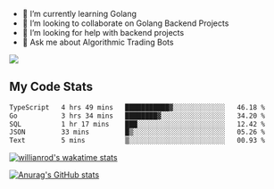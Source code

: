 
- 🌱 I’m currently learning Golang
- 👯 I’m looking to collaborate on Golang Backend Projects
- 🤔 I’m looking for help with backend projects
- 💬 Ask me about Algorithmic Trading Bots

![](https://github-profile-trophy.vercel.app/?username=kevinbarrero)

## My Code Stats

<!--START_SECTION:waka-->

```txt
TypeScript   4 hrs 49 mins   ███████████▓░░░░░░░░░░░░░   46.18 %
Go           3 hrs 34 mins   ████████▓░░░░░░░░░░░░░░░░   34.20 %
SQL          1 hr 17 mins    ███░░░░░░░░░░░░░░░░░░░░░░   12.42 %
JSON         33 mins         █▒░░░░░░░░░░░░░░░░░░░░░░░   05.26 %
Text         5 mins          ▒░░░░░░░░░░░░░░░░░░░░░░░░   00.93 %
```

<!--END_SECTION:waka-->

[![willianrod's wakatime stats](https://github-readme-stats.vercel.app/api/wakatime?username=holdandup&layout=compact&theme=react&custom_title=Wakatime%20All%20Time%20Stats&langs_count=8)](https://github.com/anuraghazra/github-readme-stats)

[![Anurag's GitHub stats](https://github-readme-stats.vercel.app/api?username=Kevinbarrero)](https://github.com/anuraghazra/github-readme-stats)




